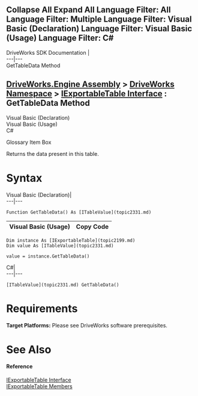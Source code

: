 Collapse All Expand All Language Filter: All  Language Filter: Multiple  Language Filter: Visual Basic (Declaration) Language Filter: Visual Basic (Usage) Language Filter: C#  
---  
DriveWorks SDK Documentation  |   
---|---  
GetTableData Method   
  
[DriveWorks.Engine Assembly](topic2156.md) > [DriveWorks Namespace](topic2159.md) > [IExportableTable Interface](topic2199.md) : GetTableData Method  
---  
  
Visual Basic (Declaration)    
Visual Basic (Usage)    
C# 

Glossary Item Box

Returns the data present in this table. 

# Syntax

Visual Basic (Declaration)|   
---|---  
      
    
    Function GetTableData() As [ITableValue](topic2331.md)  
  
Visual Basic (Usage)| Copy Code  
---|---  
      
    
    Dim instance As [IExportableTable](topic2199.md)
    Dim value As [ITableValue](topic2331.md)
     
    value = instance.GetTableData()  
  
C#|   
---|---  
      
    
    [ITableValue](topic2331.md) GetTableData()  
  
# Requirements

**Target Platforms:** Please see DriveWorks software prerequisites.

# See Also

#### Reference

[IExportableTable Interface](topic2199.md)   
[IExportableTable Members](topic2200.md)


